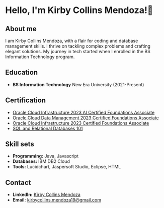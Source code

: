 # Hello, I'm Kirby Collins Mendoza!👋

## About me

I am Kirby Collins Mendoza, with a flair for coding and database management skills. I thrive on tackling complex problems and crafting elegant solutions. My journey in tech started when I enrolled in the BS Information Technology program.

## Education

- **BS Information Technology**
  New Era University (2021-Present)

## Certification

- [Oracle Cloud Infrastructure 2023 AI Certified Foundations Associate](https://catalog-education.oracle.com/pls/certview/sharebadge?id=EC9CD115725C77957A833A74DBA71C4D644B7C43E7E5CAA95BF0B1EA00BCF6C4)
- [Oracle Cloud Data Management 2023 Certified Foundations Associate](https://catalog-education.oracle.com/pls/certview/sharebadge?id=D3DBD0D0B5292B5B7BA794518B051A0A52BDB3FB563A1620A372EBD617139923)
- [Oracle Cloud Infrastructure 2023 Certified Foundations Associate](https://catalog-education.oracle.com/pls/certview/sharebadge?id=B2412F38015901C7B8832BE1452743863A31C10FE12424855407C012FBD46DFA)
- [SQL and Relational Databases 101](https://courses.cognitiveclass.ai/certificates/0fb9d2965018454e9e7fa73b841d4844?fbclid=IwAR3G0G-ECeomw9cvvjzFQgJ1S7KzdVC-_xLUfuDGD2_ThMvCRa6FcRX4MWg)

## Skill sets

- **Programming:** Java, Javascript
- **Databases:** IBM DB2 Cloud
- **Tools:** Lucidchart, Jaspersoft Studio, Eclipse, HTML

## Contact

- **LinkedIn:** [Kirby Collins Mendoza](https://www.linkedin.com/in/kirby-collins-6b40382a0/)
- **Email:** [kirbycollins.mendoza19@gmail.com](mailto:kirbycollins.mendoza19@gmail.com)

